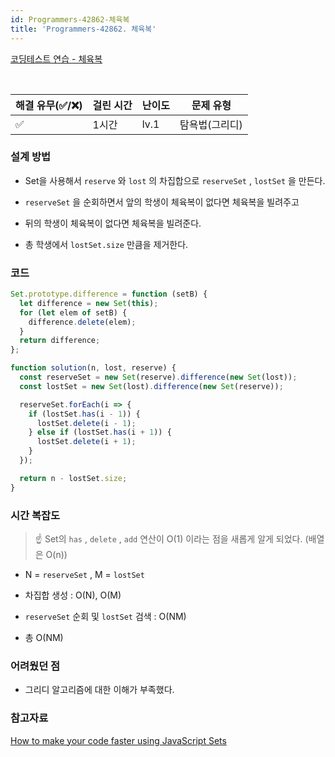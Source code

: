 ```yaml
---
id: Programmers-42862-체육복
title: 'Programmers-42862. 체육복'
---
```


[코딩테스트 연습 - 체육복](https://programmers.co.kr/learn/courses/30/lessons/42862)

<br/>

| 해결 유무(✅/❌) | 걸린 시간 | 난이도 | 문제 유형      |
| ---------------- | --------- | ------ | -------------- |
| ✅               | 1시간     | lv.1   | 탐욕법(그리디) |

### 설계 방법

- Set을 사용해서 `reserve` 와 `lost` 의 차집합으로 `reserveSet` , `lostSet` 을 만든다.

- `reserveSet` 을 순회하면서 앞의 학생이 체육복이 없다면 체육복을 빌려주고

- 뒤의 학생이 체육복이 없다면 체육복을 빌려준다.

- 총 학생에서 `lostSet.size` 만큼을 제거한다.

### 코드

```javascript
Set.prototype.difference = function (setB) {
  let difference = new Set(this);
  for (let elem of setB) {
    difference.delete(elem);
  }
  return difference;
};

function solution(n, lost, reserve) {
  const reserveSet = new Set(reserve).difference(new Set(lost));
  const lostSet = new Set(lost).difference(new Set(reserve));

  reserveSet.forEach(i => {
    if (lostSet.has(i - 1)) {
      lostSet.delete(i - 1);
    } else if (lostSet.has(i + 1)) {
      lostSet.delete(i + 1);
    }
  });

  return n - lostSet.size;
}
```

### 시간 복잡도

> ☝ Set의 `has` , `delete` , `add` 연산이 O(1) 이라는 점을 새롭게 알게 되었다. (배열은 O(n))

- N = `reserveSet` , M = `lostSet`

- 차집합 생성 : O(N), O(M)

- `reserveSet` 순회 및 `lostSet` 검색 : O(NM)

- 총 O(NM)

### 어려웠던 점

- 그리디 알고리즘에 대한 이해가 부족했다.

### 참고자료

[How to make your code faster using JavaScript Sets](https://medium.com/@bretcameron/how-to-make-your-code-faster-using-javascript-sets-b432457a4a77)
